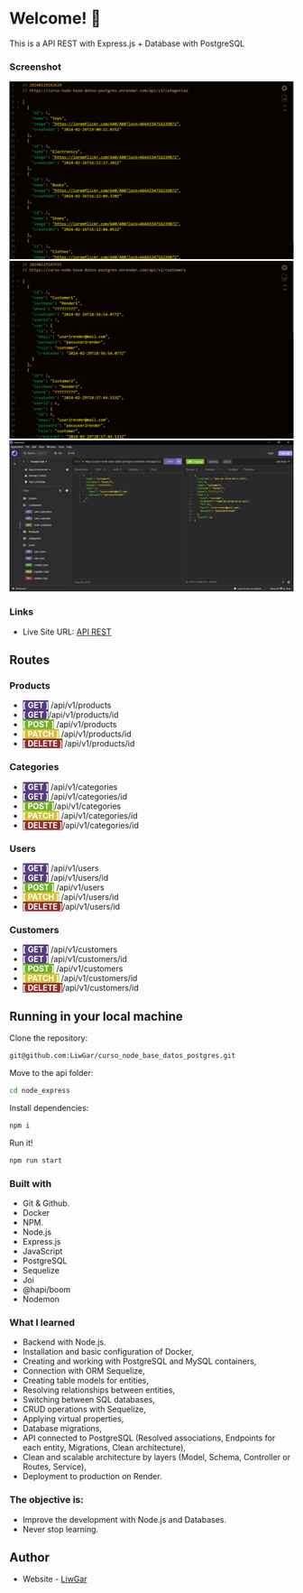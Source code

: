 # Welcome! 👋

This is a API REST with Express.js + Database with PostgreSQL

### Screenshot
![](./images/curso-node-base-datos-postgres.onrender.com_api_v1_categories(Nest%20Hub%20Max).png)
![](./images/curso-node-base-datos-postgres.onrender.com_api_v1_customers(Nest%20Hub%20Max).png)
![](./images/isLiveWow.png)

### Links
- Live Site URL: [API REST](https://curso-node-base-datos-postgres.onrender.com)

## Routes

### Products
- <span style="background: #593d7f; color: white; bold"> **[ GET ]**</span> /api/v1/products
- <span style="background: #593d7f; color: white; bold"> **[ GET ]**</span>/api/v1/products/id
- <span style="background: #73b32b; color: white; bold"> **[ POST ]**</span> /api/v1/products
- <span style="background: #d3c137; color: white; bold"> **[ PATCH ]**</span> /api/v1/products/id
- <span style="background: #93312c; color: white; bold"> **[ DELETE ]**</span> /api/v1/products/id

### Categories
- <span style="background: #593d7f; color: white; bold"> **[ GET ]**</span> /api/v1/categories
- <span style="background: #593d7f; color: white; bold"> **[ GET ]**</span> /api/v1/categories/id
- <span style="background: #73b32b; color: white; bold"> **[ POST ]**</span>/api/v1/categories
- <span style="background: #d3c137; color: white; bold"> **[ PATCH ]**</span> /api/v1/categories/id
- <span style="background: #93312c; color: white; bold"> **[ DELETE ]**</span>/api/v1/categories/id

### Users
- <span style="background: #593d7f; color: white; bold"> **[ GET ]**</span> /api/v1/users
- <span style="background: #593d7f; color: white; bold"> **[ GET ]**</span>  /api/v1/users/id
- <span style="background: #73b32b; color: white; bold"> **[ POST ]**</span> /api/v1/users
- <span style="background: #d3c137; color: white; bold"> **[ PATCH ]**</span> /api/v1/users/id
- <span style="background: #93312c; color: white; bold"> **[ DELETE ]**</span>/api/v1/users/id

### Customers
- <span style="background: #593d7f; color: white; bold"> **[ GET ]**</span> /api/v1/customers
- <span style="background: #593d7f; color: white; bold"> **[ GET ]**</span>  /api/v1/customers/id
- <span style="background: #73b32b; color: white; bold"> **[ POST ]**</span> /api/v1/customers
- <span style="background: #d3c137; color: white; bold"> **[ PATCH ]**</span> /api/v1/customers/id
- <span style="background: #93312c; color: white; bold"> **[ DELETE ]**</span>/api/v1/customers/id

## Running in your local machine
Clone the repository:
```sh
git@github.com:LiwGar/curso_node_base_datos_postgres.git
```
Move to the api folder:
```sh
cd node_express
```
Install dependencies:
```sh
npm i
```
Run it!
```sh
npm run start
```

### Built with
- Git & Github.
- Docker
- NPM.
- Node.js
- Express.js
- JavaScript
- PostgreSQL
- Sequelize
- Joi
- @hapi/boom
- Nodemon

### What I learned
- Backend with Node.js.
- Installation and basic configuration of Docker,
- Creating and working with PostgreSQL and MySQL containers,
- Connection with ORM Sequelize,
- Creating table models for entities,
- Resolving relationships between entities,
- Switching between SQL databases,
- CRUD operations with Sequelize,
- Applying virtual properties,
- Database migrations,
- API connected to PostgreSQL (Resolved associations, Endpoints for each entity, Migrations, Clean architecture),
- Clean and scalable architecture by layers (Model, Schema, Controller or Routes, Service),
- Deployment to production on Render.

### The objective is:
- Improve the development with Node.js and Databases.
- Never stop learning.

## Author
- Website - [LiwGar](https://liwgar-portfolio.vercel.app/)
  
